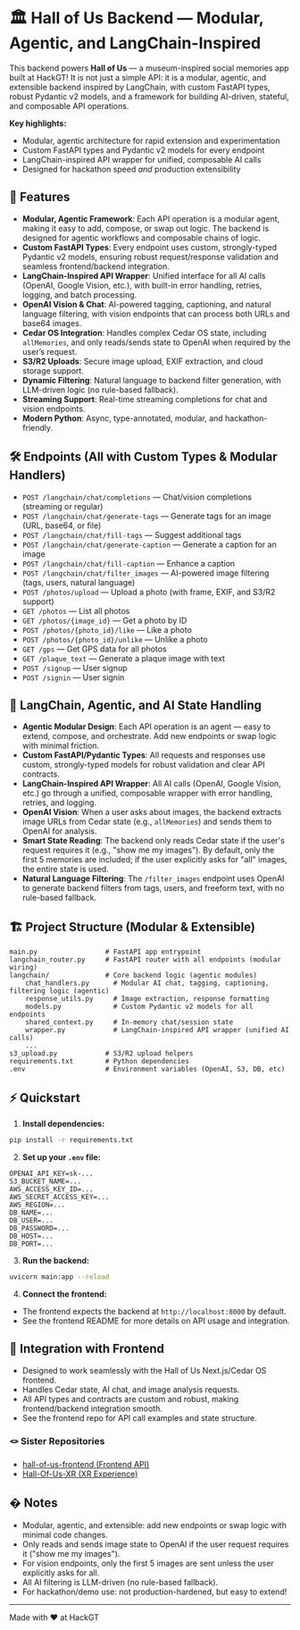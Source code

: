 # 🏛️ Hall of Us Backend — Modular, Agentic, and LangChain-Inspired

This backend powers **Hall of Us** — a museum-inspired social memories app built at HackGT! It is not just a simple API: it is a modular, agentic, and extensible backend inspired by LangChain, with custom FastAPI types, robust Pydantic v2 models, and a framework for building AI-driven, stateful, and composable API operations.

**Key highlights:**

- Modular, agentic architecture for rapid extension and experimentation
- Custom FastAPI types and Pydantic v2 models for every endpoint
- LangChain-inspired API wrapper for unified, composable AI calls
- Designed for hackathon speed _and_ production extensibility

## 🚀 Features

- **Modular, Agentic Framework**: Each API operation is a modular agent, making it easy to add, compose, or swap out logic. The backend is designed for agentic workflows and composable chains of logic.
- **Custom FastAPI Types**: Every endpoint uses custom, strongly-typed Pydantic v2 models, ensuring robust request/response validation and seamless frontend/backend integration.
- **LangChain-Inspired API Wrapper**: Unified interface for all AI calls (OpenAI, Google Vision, etc.), with built-in error handling, retries, logging, and batch processing.
- **OpenAI Vision & Chat**: AI-powered tagging, captioning, and natural language filtering, with vision endpoints that can process both URLs and base64 images.
- **Cedar OS Integration**: Handles complex Cedar OS state, including `allMemories`, and only reads/sends state to OpenAI when required by the user’s request.
- **S3/R2 Uploads**: Secure image upload, EXIF extraction, and cloud storage support.
- **Dynamic Filtering**: Natural language to backend filter generation, with LLM-driven logic (no rule-based fallback).
- **Streaming Support**: Real-time streaming completions for chat and vision endpoints.
- **Modern Python**: Async, type-annotated, modular, and hackathon-friendly.

## 🛠️ Endpoints (All with Custom Types & Modular Handlers)

- `POST /langchain/chat/completions` — Chat/vision completions (streaming or regular)
- `POST /langchain/chat/generate-tags` — Generate tags for an image (URL, base64, or file)
- `POST /langchain/chat/fill-tags` — Suggest additional tags
- `POST /langchain/chat/generate-caption` — Generate a caption for an image
- `POST /langchain/chat/fill-caption` — Enhance a caption
- `POST /langchain/chat/filter_images` — AI-powered image filtering (tags, users, natural language)
- `POST /photos/upload` — Upload a photo (with frame, EXIF, and S3/R2 support)
- `GET /photos` — List all photos
- `GET /photos/{image_id}` — Get a photo by ID
- `POST /photos/{photo_id}/like` — Like a photo
- `POST /photos/{photo_id}/unlike` — Unlike a photo
- `GET /gps` — Get GPS data for all photos
- `GET /plaque_text` — Generate a plaque image with text
- `POST /signup` — User signup
- `POST /signin` — User signin

## 🧠 LangChain, Agentic, and AI State Handling

- **Agentic Modular Design**: Each API operation is an agent — easy to extend, compose, and orchestrate. Add new endpoints or swap logic with minimal friction.
- **Custom FastAPI/Pydantic Types**: All requests and responses use custom, strongly-typed models for robust validation and clear API contracts.
- **LangChain-Inspired API Wrapper**: All AI calls (OpenAI, Google Vision, etc.) go through a unified, composable wrapper with error handling, retries, and logging.
- **OpenAI Vision**: When a user asks about images, the backend extracts image URLs from Cedar state (e.g., `allMemories`) and sends them to OpenAI for analysis.
- **Smart State Reading**: The backend only reads Cedar state if the user's request requires it (e.g., "show me my images"). By default, only the first 5 memories are included; if the user explicitly asks for "all" images, the entire state is used.
- **Natural Language Filtering**: The `/filter_images` endpoint uses OpenAI to generate backend filters from tags, users, and freeform text, with no rule-based fallback.

## 🏗️ Project Structure (Modular & Extensible)

```
main.py                 # FastAPI app entrypoint
langchain_router.py     # FastAPI router with all endpoints (modular wiring)
langchain/              # Core backend logic (agentic modules)
    chat_handlers.py      # Modular AI chat, tagging, captioning, filtering logic (agentic)
    response_utils.py     # Image extraction, response formatting
    models.py             # Custom Pydantic v2 models for all endpoints
    shared_context.py     # In-memory chat/session state
    wrapper.py            # LangChain-inspired API wrapper (unified AI calls)
    ...
s3_upload.py            # S3/R2 upload helpers
requirements.txt        # Python dependencies
.env                    # Environment variables (OpenAI, S3, DB, etc)
```

## ⚡ Quickstart

1. **Install dependencies:**

```bash
pip install -r requirements.txt
```

2. **Set up your `.env` file:**

```
OPENAI_API_KEY=sk-...
S3_BUCKET_NAME=...
AWS_ACCESS_KEY_ID=...
AWS_SECRET_ACCESS_KEY=...
AWS_REGION=...
DB_NAME=...
DB_USER=...
DB_PASSWORD=...
DB_HOST=...
DB_PORT=...
```

3. **Run the backend:**

```bash
uvicorn main:app --reload
```

4. **Connect the frontend:**

- The frontend expects the backend at `http://localhost:8000` by default.
- See the frontend README for more details on API usage and integration.

## 🤝 Integration with Frontend

- Designed to work seamlessly with the Hall of Us Next.js/Cedar OS frontend.
- Handles Cedar state, AI chat, and image analysis requests.
- All API types and contracts are custom and robust, making frontend/backend integration smooth.
- See the frontend repo for API call examples and state structure.

### 🪢 Sister Repositories
- [hall-of-us-frontend (Frontend API)](https://github.com/reeyank/hall-of-us-backend)
- [Hall-Of-Us-XR (XR Experience)](https://github.com/zaid-ahmed1/Hall-Of-Us-XR/)


## � Notes

- Modular, agentic, and extensible: add new endpoints or swap logic with minimal code changes.
- Only reads and sends image state to OpenAI if the user request requires it ("show me my images").
- For vision endpoints, only the first 5 images are sent unless the user explicitly asks for all.
- All AI filtering is LLM-driven (no rule-based fallback).
- For hackathon/demo use: not production-hardened, but easy to extend!

---

Made with ❤️ at HackGT
